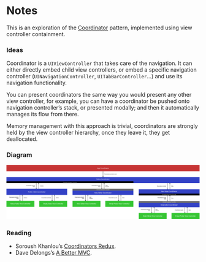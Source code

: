 # Notes

This is an exploration of the [Coordinator](http://khanlou.com/2015/10/coordinators-redux) pattern, implemented using view controller containment.

### Ideas

Coordinator is a `UIViewController` that takes care of the navigation. It can either directly embed child view controllers, or embed a specific navigation controller (`UINavigationController`, `UITabBarController`…) and use its navigation functionality. 

You can present coordinators the same way you would present any other view controller, for example, you can have a coordinator be pushed onto navigation controller’s stack, or presented modally; and then it automatically manages its flow from there.

Memory management with this approach is trivial, coordinators are strongly held by the view controller hierarchy, once they leave it, they get deallocated.

### Diagram

![](.github/Images/Diagram.png?raw=true)

### Reading

- Soroush Khanlou’s [Coordinators Redux](http://khanlou.com/2015/10/coordinators-redux).  
- Dave Delongs’s [A Better MVC](https://davedelong.com/blog/2017/11/06/a-better-mvc-part-1-the-problems/).
